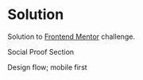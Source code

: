 # Solution

Solution to [Frontend Mentor](https://www.frontendmentor.io) challenge.

Social Proof Section

Design flow; mobile first
